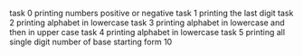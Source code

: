 task 0 printing numbers positive or negative
task 1 printing the last digit
task 2 printing alphabet in lowercase
task 3 printing alphabet in lowercase and then in upper case
task 4 printing alphabet in lowercase
task 5 printing all single digit number of base starting form 10

